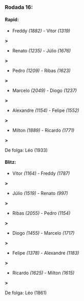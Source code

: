 ### Rodada 16:

#### Rapid:

* Freddy *(1882)*     -     Vitor *(1319)*

 **>** 
* Renato *(1235)*     -     Júlio *(1676)*

 **>** 
* Pedro *(1209)*     -     Ribas *(1623)*

 **>** 
* Marcelo *(2049)*     -     Diogo *(1237)*

 **>** 
* Alexandre *(1154)*     -     Felipe *(1552)*

 **>** 
* Milton *(1889)*     -     Ricardo *(1771)*

 **>** 

De folga: Léo (1933)

#### Blitz:

* Vitor *(1164)*     -     Freddy *(1787)*

 **>** 
* Júlio *(1519)*     -     Renato *(997)*

 **>** 
* Ribas *(2055)*     -     Pedro *(1154)*

 **>** 
* Diogo *(1455)*     -     Marcelo *(1717)*

 **>** 
* Felipe *(1378)*     -     Alexandre *(1183)*

 **>** 
* Ricardo *(1625)*     -     Milton *(1615)*

 **>** 

De folga: Léo (1861)


